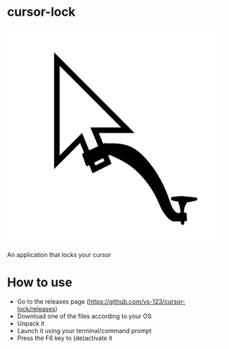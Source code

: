 # cursor-lock
![cursor-lock](https://github.com/vs-123/cursor-lock/blob/main/images/icon.png)

An application that locks your cursor

# How to use

- Go to the releases page (https://github.com/vs-123/cursor-lock/releases)
- Download one of the files according to your OS
- Unpack it
- Launch it using your terminal/command prompt
- Press the F6 key to (de)activate it
